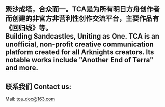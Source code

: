 
## 聚沙成塔，合众而一。TCA是为所有明日方舟创作者而创建的非官方非营利性创作交流平台，主要作品有《回归线》等。<br> Building Sandcastles, Uniting as One. TCA is an unofficial, non-profit creative communication platform created for all Arknights creators. Its notable works include "Another End of Terra" and more.

## 联系我们 Contact us:

Mail: tca_doc@163.com
